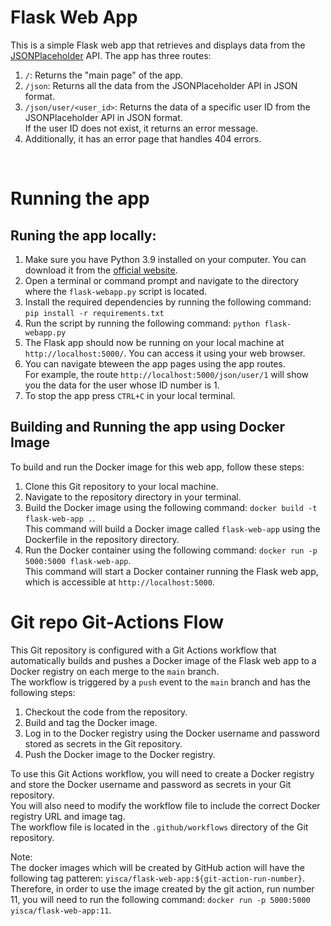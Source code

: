 # Flask Web App

This is a simple Flask web app that retrieves and displays data from the [JSONPlaceholder](https://jsonplaceholder.typicode.com/) API. The app has three routes:

1. `/`: Returns the "main page" of the app.
2. `/json`: Returns all the data from the JSONPlaceholder API in JSON format.
3. `/json/user/<user_id>`: Returns the data of a specific user ID from the JSONPlaceholder API in JSON format. <br>
If the user ID does not exist, it returns an error message.
4. Additionally, it has an error page that handles 404 errors.
<br>

# Running the app

## Runing the app locally:

1. Make sure you have Python 3.9 installed on your computer. You can download it from the [official website](https://www.python.org/downloads/).
2. Open a terminal or command prompt and navigate to the directory where the `flask-webapp.py` script is located.
3. Install the required dependencies by running the following command:  `pip install -r requirements.txt`
4. Run the script by running the following command: `python flask-webapp.py`
5. The Flask app should now be running on your local machine at `http://localhost:5000/`. You can access it using your web browser.
6. You can navigate bteween the app pages using the app routes. <br>
For example, the route `http://localhost:5000/json/user/1` will show you the data for the user whose ID number is 1.
6. To stop the app press `CTRL+C` in your local terminal.

## Building and Running the app using Docker Image

To build and run the Docker image for this web app, follow these steps:

1. Clone this Git repository to your local machine.
2. Navigate to the repository directory in your terminal.
3. Build the Docker image using the following command:  `docker build -t flask-web-app .`. <br>
This command will build a Docker image called `flask-web-app` using the Dockerfile in the repository directory.
4. Run the Docker container using the following command:  `docker run -p 5000:5000 flask-web-app`. <br>
This command will start a Docker container running the Flask web app, which is accessible at `http://localhost:5000`.


# Git repo Git-Actions Flow

This Git repository is configured with a Git Actions workflow that automatically builds and pushes a Docker image of the Flask web app to a Docker registry on each merge to the `main` branch. <br> 
The workflow is triggered by a `push` event to the `main` branch and has the following steps:

1. Checkout the code from the repository.
2. Build and tag the Docker image.
3. Log in to the Docker registry using the Docker username and password stored as secrets in the Git repository.
4. Push the Docker image to the Docker registry.

To use this Git Actions workflow, you will need to create a Docker registry and store the Docker username and password as secrets in your Git repository. <br>
You will also need to modify the workflow file to include the correct Docker registry URL and image tag. <br>
The workflow file is located in the `.github/workflows` directory of the Git repository.

Note: <br>
The docker images which will be created by GitHub action will have the following tag patteren: `yisca/flask-web-app:${git-action-run-number}`. <br>
Therefore, in order to use the image created by the git action, run number 11, you will need to run the following command: `docker run -p 5000:5000 yisca/flask-web-app:11`.
